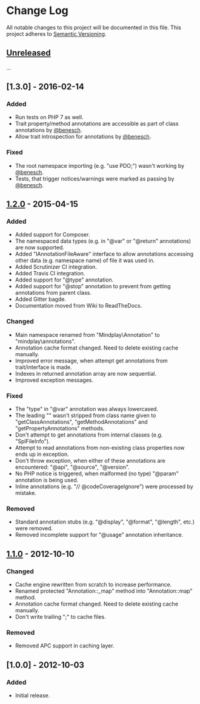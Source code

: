 # Change Log
All notable changes to this project will be documented in this file.
This project adheres to [Semantic Versioning](http://semver.org/).

## [Unreleased]
...

## [1.3.0] - 2016-02-14
### Added
* Run tests on PHP 7 as well.
* Trait property/method annotations are accessible as part of class annotations by [@benesch].
* Allow trait introspection for annotations by [@benesch].

### Fixed
* The root namespace importing (e.g. "use PDO;") wasn't working by [@benesch].
* Tests, that trigger notices/warnings were marked as passing by [@benesch].

## [1.2.0] - 2015-04-15
### Added
* Added support for Composer.
* The namespaced data types (e.g. in "@var" or "@return" annotations) are now supported.
* Added "IAnnotationFileAware" interface to allow annotations accessing other data (e.g. namespace name) of file it was used in.
* Added Scrutinizer CI integration.
* Added Travis CI integration.
* Added support for "@type" annotation.
* Added support for "@stop" annotation to prevent from getting annotations from parent class.
* Added Gitter bagde.
* Documentation moved from Wiki to ReadTheDocs.

### Changed
* Main namespace renamed from "Mindplay\Annotation" to "mindplay\annotations".
* Annotation cache format changed. Need to delete existing cache manually.
* Improved error message, when attempt get annotations from trait/interface is made.
* Indexes in returned annotation array are now sequential.
* Improved exception messages.

### Fixed
* The "type" in "@var" annotation was always lowercased.
* The leading "\" wasn't stripped from class name given to "getClassAnnotations", "getMethodAnnotations" and "getPropertyAnnotations" methods.
* Don't attempt to get annotations from internal classes (e.g. "SplFileInfo").
* Attempt to read annotations from non-existing class properties now ends up in exception.
* Don't throw exception, when either of these annotations are encountered: "@api", "@source", "@version".
* No PHP notice is triggered, when malformed (no type) "@param" annotation is being used.
* Inline annotations (e.g. "// @codeCoverageIgnore") were processed by mistake.

### Removed
* Standard annotation stubs (e.g. "@display", "@format", "@length", etc.) were removed.
* Removed incomplete support for "@usage" annotation inheritance.

## [1.1.0] - 2012-10-10
### Changed
* Cache engine rewritten from scratch to increase performance.
* Renamed protected "Annotation::_map" method into "Annotation::map" method.
* Annotation cache format changed. Need to delete existing cache manually.
* Don't write trailing ";" to cache files.

### Removed
* Removed APC support in caching layer.

## [1.0.0] - 2012-10-03
### Added
- Initial release.

[Unreleased]: https://github.com/php-annotations/php-annotations/compare/v1.2.0...HEAD
[1.2.0]: https://github.com/php-annotations/php-annotations/compare/v1.1.0...v1.2.0
[1.1.0]: https://github.com/php-annotations/php-annotations/compare/v1.0.0...v1.1.0
[@benesch]: https://github.com/benesch
